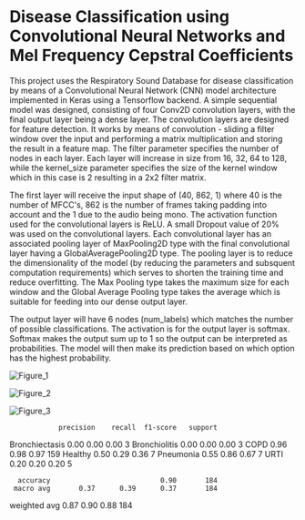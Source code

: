 # Disease Classification using Convolutional Neural Networks and Mel Frequency Cepstral Coefficients 

This project uses the Respiratory Sound Database for disease classification by means of a Convolutional Neural Network (CNN) model architecture implemented in Keras using a Tensorflow backend. A simple sequential model was designed, consisting of four Conv2D convolution layers, with the final output layer being a dense layer. The convolution layers are designed for feature detection. It works by means of convolution - sliding a filter window over the input and performing a matrix multiplication and storing the result in a feature map. The filter parameter specifies the number of nodes in each layer. Each layer will increase in size from 16, 32, 64 to 128, while the kernel_size parameter specifies the size of the kernel window which in this case is 2 resulting in a 2x2 filter matrix.

The first layer will receive the input shape of (40, 862, 1) where 40 is the number of MFCC's, 862 is the number of frames taking padding into account and the 1 due to the audio being mono. The activation function used for the convolutional layers is ReLU. A small Dropout value of 20% was used on the convolutional layers. Each convolutional layer has an associated pooling layer of MaxPooling2D type with the final convolutional layer having a GlobalAveragePooling2D type. The pooling layer is to reduce the dimensionality of the model (by reducing the parameters and subsquent computation requirements) which serves to shorten the training time and reduce overfitting. The Max Pooling type takes the maximum size for each window and the Global Average Pooling type takes the average which is suitable for feeding into our dense output layer.

The output layer will have 6 nodes (num_labels) which matches the number of possible classifications. The activation is for the output layer is softmax. Softmax makes the output sum up to 1 so the output can be interpreted as probabilities. The model will then make its prediction based on which option has the highest probability.


![Figure_1](https://github.com/user-attachments/assets/1ae3485a-fa1e-428c-940d-21824bbf3250)



![Figure_2](https://github.com/user-attachments/assets/16a8b7a5-758a-40f2-825a-2012f588c049)



![Figure_3](https://github.com/user-attachments/assets/a648d0e0-64c5-4c96-ae78-edf5adcc0c4d)


                precision    recall  f1-score   support

Bronchiectasis       0.00      0.00      0.00         3
 Bronchiolitis       0.00      0.00      0.00         3
          COPD       0.96      0.98      0.97       159
       Healthy       0.50      0.29      0.36         7
     Pneumonia       0.55      0.86      0.67         7
          URTI       0.20      0.20      0.20         5

      accuracy                           0.90       184
     macro avg       0.37      0.39      0.37       184
  weighted avg       0.87      0.90      0.88       184
